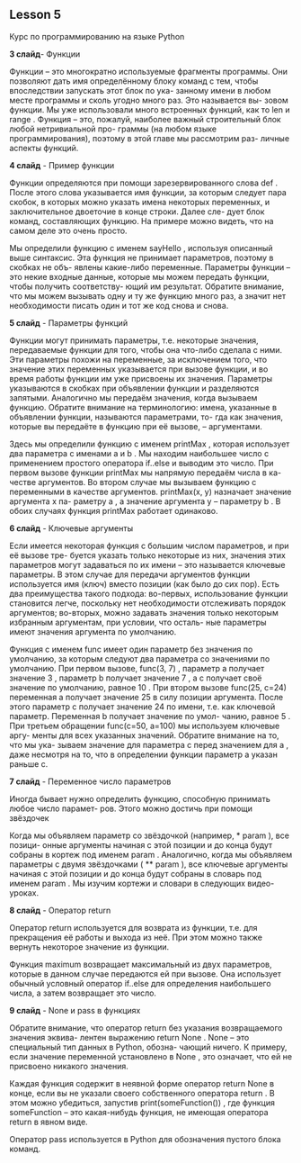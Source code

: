 ## Lesson 5

Курс по программированию на языке Python 

**3 слайд**- Функции

Функции – это многократно используемые фрагменты программы. Они позволяют дать
имя определённому блоку команд с тем, чтобы впоследствии запускать этот блок по ука-
занному имени в любом месте программы и сколь угодно много раз. Это называется вы-
зовом функции. Мы уже использовали много встроенных функций, как то len и range .
Функция – это, пожалуй, наиболее важный строительный блок любой нетривиальной про-
граммы (на любом языке программирования), поэтому в этой главе мы рассмотрим раз-
личные аспекты функций.

**4 слайд** - Пример функции

Функции определяются при помощи зарезервированного слова def . После этого слова
указывается имя функции, за которым следует пара скобок, в которых можно указать
имена некоторых переменных, и заключительное двоеточие в конце строки. Далее сле-
дует блок команд, составляющих функцию. На примере можно видеть, что на самом деле
это очень просто.

Мы определили функцию с именем sayHello , используя описанный выше
синтаксис. Эта функция не принимает параметров, поэтому в скобках не объ-
явлены какие-либо переменные. Параметры функции – это некие входные
данные, которые мы можем передать функции, чтобы получить соответству-
ющий им результат. Обратите внимание, что мы можем вызывать одну и ту же функцию много
раз, а значит нет необходимости писать один и тот же код снова и снова.

**5 слайд** - Параметры функций

Функции могут принимать параметры, т.е. некоторые значения, передаваемые функции
для того, чтобы она что-либо сделала с ними. Эти параметры похожи на переменные, за
исключением того, что значение этих переменных указывается при вызове функции, и
во время работы функции им уже присвоены их значения.
Параметры указываются в скобках при объявлении функции и разделяются запятыми.
Аналогично мы передаём значения, когда вызываем функцию. Обратите внимание на
терминологию: имена, указанные в объявлении функции, называются параметрами, то-
гда как значения, которые вы передаёте в функцию при её вызове, – аргументами.

Здесь мы определили функцию с именем printMax , которая использует два
параметра с именами a и b . Мы находим наибольшее число с применением
простого оператора if..else и выводим это число.
При первом вызове функции printMax мы напрямую передаём числа в ка-
честве аргументов. Во втором случае мы вызываем функцию с переменными
в качестве аргументов. printMax(x, y) назначает значение аргумента x па-
раметру a , а значение аргумента y – параметру b . В обоих случаях функция
printMax работает одинаково.

**6 cлайд** - Ключевые аргументы

Если имеется некоторая функция с большим числом параметров, и при её вызове тре-
буется указать только некоторые из них, значения этих параметров могут задаваться по
их имени – это называется ключевые параметры. В этом случае для передачи аргументов
функции используется имя (ключ) вместо позиции (как было до сих пор).
Есть два преимущества такого подхода: во-первых, использование функции становится
легче, поскольку нет необходимости отслеживать порядок аргументов; во-вторых, можно
задавать значения только некоторым избранным аргументам, при условии, что осталь-
ные параметры имеют значения аргумента по умолчанию.

Функция с именем func имеет один параметр без значения по умолчанию, за
которым следуют два параметра со значениями по умолчанию.
При первом вызове, func(3, 7) , параметр a получает значение 3 , параметр
b получает значение 7 , а c получает своё значение по умолчанию, равное 10 .
При втором вызове func(25, c=24) переменная a получает значение 25 в
силу позиции аргумента. После этого параметр c получает значение 24 по
имени, т.е. как ключевой параметр. Переменная b получает значение по умол-
чанию, равное 5 .
При третьем обращении func(c=50, a=100) мы используем ключевые аргу-
менты для всех указанных значений. Обратите внимание на то, что мы ука-
зываем значение для параметра c перед значением для a , даже несмотря на
то, что в определении функции параметр a указан раньше c.


**7 слайд** - Переменное число параметров

Иногда бывает нужно определить функцию, способную принимать любое число парамет-
ров. Этого можно достичь при помощи звёздочек

Когда мы объявляем параметр со звёздочкой (например, * param ), все позици-
онные аргументы начиная с этой позиции и до конца будут собраны в кортеж
под именем param .
Аналогично, когда мы объявляем параметры с двумя звёздочками ( ** param ),
все ключевые аргументы начиная с этой позиции и до конца будут собраны в
словарь под именем param .
Мы изучим кортежи и словари в cледующих видео-уроках.

**8 слайд** - Оператор return

Оператор return используется для возврата из функции, т.е. для прекращения её работы
и выхода из неё. При этом можно также вернуть некоторое значение из функции.

Функция maximum возвращает максимальный из двух параметров, которые в
данном случае передаются ей при вызове. Она использует обычный условный
оператор if..else для определения наибольшего числа, а затем возвращает
это число.

**9 слайд** - None и pass в функциях

Обратите внимание, что оператор return без указания возвращаемого значения эквива-
лентен выражению return None . None – это специальный тип данных в Python, обозна-
чающий ничего. К примеру, если значение переменной установлено в None , это означает,
что ей не присвоено никакого значения.

Каждая функция содержит в неявной форме оператор return None в конце, если вы
не указали своего собственного оператора return . В этом можно убедиться, запустив
print(someFunction()) , где функция someFunction – это какая-нибудь функция, не
имеющая оператора return в явном виде. 

Оператор pass используется в Python для обозначения пустого блока команд.
